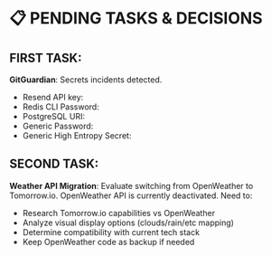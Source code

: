 # 📋 PENDING TASKS & DECISIONS

## FIRST TASK:

**GitGuardian**: Secrets incidents detected.

- Resend API key:
- Redis CLI Password:
- PostgreSQL URI:
- Generic Password:
- Generic High Entropy Secret:

## SECOND TASK:

**Weather API Migration**: Evaluate switching from OpenWeather to Tomorrow.io. OpenWeather API is currently deactivated. Need to:

- Research Tomorrow.io capabilities vs OpenWeather
- Analyze visual display options (clouds/rain/etc mapping)
- Determine compatibility with current tech stack
- Keep OpenWeather code as backup if needed

